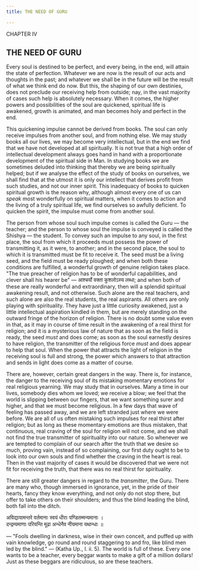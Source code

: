 ```yaml
---
title: THE NEED OF GURU

---
```





  

CHAPTER IV

## THE NEED OF GURU

Every soul is destined to be perfect, and every being, in the end, will
attain the state of perfection. Whatever we are now is the result of our
acts and thoughts in the past; and whatever we shall be in the future
will be the result of what we think end do now. But this, the shaping of
our own destinies, does not preclude our receiving help from outside;
nay, in the vast majority of cases such help is absolutely necessary.
When it comes, the higher powers and possibilities of the soul are
quickened, spiritual life is awakened, growth is animated, and man
becomes holy and perfect in the end.

This quickening impulse cannot be derived from books. The soul can only
receive impulses from another soul, and from nothing else. We may study
books all our lives, we may become very intellectual, but in the end we
find that we have not developed at all spiritually. It is not true that
a high order of intellectual development always goes hand in hand with a
proportionate development of the spiritual side in Man. In studying
books we are sometimes deluded into thinking that thereby we are being
spiritually helped; but if we analyse the effect of the study of books
on ourselves, we shall find that at the utmost it is only our intellect
that derives profit from such studies, and not our inner spirit. This
inadequacy of books to quicken spiritual growth is the reason why,
although almost every one of us can *speak* most wonderfully on
spiritual matters, when it comes to action and the living of a truly
spiritual life, we find ourselves so awfully deficient. To quicken the
spirit, the impulse must come from another soul.

The person from whose soul such impulse comes is called the Guru — the
teacher; and the person to whose soul the impulse is conveyed is called
the Shishya — the student. To convey such an impulse to any soul, in the
first place, the soul from which it proceeds must possess the power of
transmitting it, as it were, to another; and in the second place, the
soul to which it is transmitted must be fit to receive it. The seed must
be a living seed, and the field must be ready ploughed; and when both
these conditions are fulfilled, a wonderful growth of genuine religion
takes place. "The true preacher of religion has to be of wonderful
capabilities, and clever shall his hearer be" — आश्चर्यो वक्ता कुशलोऽस्य
लब्धा; and when both of these are really wonderful and extraordinary,
then will a splendid spiritual awakening result, and not otherwise. Such
alone are the real teachers, and such alone are also the real students,
the real aspirants. All others are only playing with spirituality. They
have just a little curiosity awakened, just a little intellectual
aspiration kindled in them, but are merely standing on the outward
fringe of the horizon of religion. There is no doubt some value even in
that, as it may in course of time result in the awakening of a real
thirst for religion; and it is a mysterious law of nature that as soon
as the field is ready, the seed *must* and does come; as soon as the
soul earnestly desires to have religion, the transmitter of the
religious force *must* and does appear to help that soul. When the power
that attracts the light of religion in the receiving soul is full and
strong, the power which answers to that attraction and sends in light
does come as a matter of course.

There are, however, certain great dangers in the way. There is, for
instance, the danger to the receiving soul of its mistaking momentary
emotions for real religious yearning. We may study that in ourselves.
Many a time in our lives, somebody dies whom we loved; we receive a
blow; we feel that the world is slipping between our fingers, that we
want something surer and higher, and that we must become religious. In a
few days that wave of feeling has passed away, and we are left stranded
just where we were before. We are all of us often mistaking such
impulses for real thirst after religion; but as long as these momentary
emotions are thus mistaken, that continuous, real craving of the soul
for religion will not come, and we shall not find the true transmitter
of spirituality into our nature. So whenever we are tempted to complain
of our search after the truth that we desire so much, proving vain,
instead of so complaining, our first duty ought to be to look into our
own souls and find whether the craving in the heart is real. Then in the
vast majority of cases it would be discovered that we were not fit for
receiving the truth, that there was no real thirst for spirituality.

There are still greater dangers in regard to the *transmitter*, the
Guru. There are many who, though immersed in ignorance, yet, in the
pride of their hearts, fancy they know everything, and not only do not
stop there, but offer to take others on their shoulders; and thus the
blind leading the blind, both fall into the ditch.

अविद्यायामन्तरे वर्तमानाः स्वयं धीराः पण्डितम्मन्यमानाः ।  
दन्द्रम्यमाणाः परियन्ति मूढा अन्धेनैव नीयमाना यथान्धाः ॥

— "Fools dwelling in darkness, wise in their own conceit, and puffed up
with vain knowledge, go round and round staggering to and fro, like
blind men led by the blind." — (Katha Up., I. ii. 5). The world is full
of these. Every one wants to be a teacher, every beggar wants to make a
gift of a million dollars! Just as these beggars are ridiculous, so are
these teachers.


